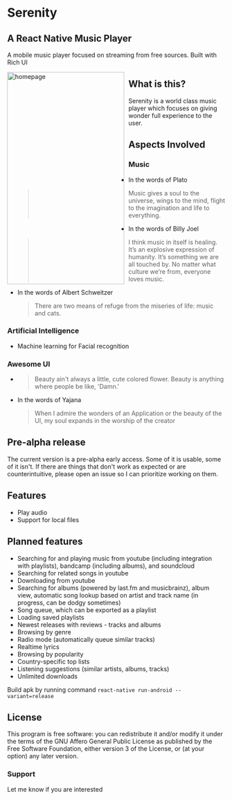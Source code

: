 
# Serenity

## A React Native Music Player

A mobile music player focused on streaming from free sources. Built with Rich UI

<img src="https://dl.dropboxusercontent.com/s/8fnqviwlsj2gefl/screenshot-2019-07-16_19.38.22.634.png?dl=0"
     alt="homepage"
     height="490" 
     width="270"
     style="float: left; margin-right: 10px;" />

## What is this?
Serenity is a world class music player which focuses on giving wonder full experience to the user.

## Aspects Involved

### Music

- In the words of Plato
    > Music gives a soul to the universe, wings to the mind, flight to the imagination and life to everything. 

- In the words of Billy Joel
    > I think music in itself is healing. It’s an explosive expression of humanity. It’s something we are all touched by. No matter what culture we’re from, everyone loves music. 

- In the words of Albert Schweitzer
    > There are two means of refuge from the miseries of life: music and cats.

### Artificial Intelligence

- Machine learning for Facial recognition

### Awesome UI

- > Beauty ain't always a little, cute colored flower. Beauty is anything where people be like, 'Damn.'
- In the words of Yajana  
    > When I admire the wonders of an Application or the beauty of the UI, my soul expands in the worship of the creator 

## Pre-alpha release

The current version is a pre-alpha early access. Some of it is usable, some of it isn't. If there are things that don't work as expected or are counterintuitive, please open an issue so I can prioritize working on them.

## Features

- Play audio
- Support for local files

## Planned features

- Searching for and playing music from youtube (including integration with playlists), bandcamp (including albums), and soundcloud
- Searching for related songs in youtube
- Downloading from youtube
- Searching for albums (powered by last.fm and musicbrainz), album view, automatic song lookup based on artist and track name (in progress, can be dodgy sometimes)
- Song queue, which can be exported as a playlist
- Loading saved playlists
- Newest releases with reviews - tracks and albums
- Browsing by genre
- Radio mode (automatically queue similar tracks)
- Realtime lyrics
- Browsing by popularity
- Country-specific top lists
- Listening suggestions (similar artists, albums, tracks)
- Unlimited downloads

Build apk by running command `react-native run-android --variant=release`

## License

This program is free software: you can redistribute it and/or modify it under the terms of the GNU Affero General Public License as published by the Free Software Foundation, either version 3 of the License, or (at your option) any later version.

### Support

Let me know if you are interested
